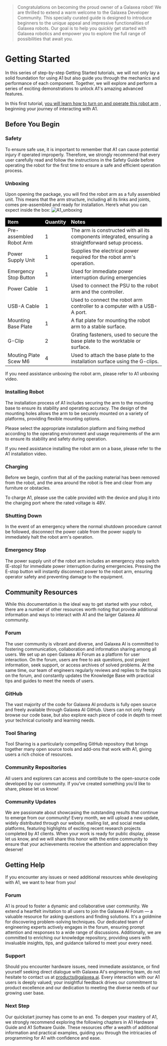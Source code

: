 > Congratulations on becoming the proud owner of a Galaxea robot! We are thrilled to extend a warm welcome to the Galaxea Developer Community. This specially curated guide is designed to introduce beginners to the unique appeal and impressive functionalities of Galaxea robots. Our goal is to help you quickly get started with Galaxea robotics and empower you to explore the full range of possibilities that await you.
# Getting Started
In this series of step-by-step Getting Started tutorials, we will not only lay a solid foundation for using A1 but also guide you through the mechanics and performance of each component. Together, we will explore and perform a series of exciting demonstrations to unlock A1's amazing advanced features.

In this first tutorial, <u>you will learn how to turn on and operate this robot arm</u> , beginning your journey of interacting with A1.
## Before You Begin
### Safety
To ensure safe use, it is important to remember that A1 can cause potential injury if operated improperly. Therefore, we strongly recommend that every user carefully read and follow the instructions in the Safety Guide before operating the robot for the first time to ensure a safe and efficient operation process.

### Unboxing
Upon opening the package, you will find the robot arm as a fully assembled unit. This means that the arm structure, including all its links and joints, comes pre-assembled and ready for installation. Here’s what you can expect inside the box:
![A1_unboxing](assets/A1_unboxing.png)

<table style="width: 100%; border-collapse: collapse;text-align: left;">
    <thead>
        <tr style="background-color: black; color: white;">
        </tr>
        <tr style="background-color: black; color: white;">
            <th style="width: 25%;">Item</th>
            <th style="width: 5%;">Quantity</th>
            <th style="width: 70%;">Notes</th>
        </tr>
    </thead>
    <tbody>
        <tr style="background-color: white;">
            <td>Pre-assembled Robot Arm</td>
            <td>1</td>
            <td>The arm is constructed with all its components integrated, ensuring a straightforward setup process.</td>
        </tr>
        <tr style="background-color: white;">
            <td>Power Supply Unit </td>
            <td>1</td>
            <td>Supplies the electrical power required for the robot arm's operation.</td>
        </tr>
        <tr style="background-color: white;">
            <td>Emergency Stop Button</td>
            <td>1</td>
            <td>Used for immediate power interruption during emergencies</td>
        </tr>
        <tr style="background-color: white;">
            <td>Power Cable</td>
            <td>1</td>
            <td>Used to connect the PSU to the robot arm and the controller.</td>
        </tr>
        <tr style="background-color: white;">
            <td>USB-A Cable</td>
            <td>1</td>
            <td>Used to connect the robot arm controller to a computer with a USB-A port. </td>
        </tr>
        <tr style="background-color: white;">
            <td>Mounting Base Plate</td>
            <td>1</td>
            <td>A flat plate for mounting the robot arm to a stable surface.</td>
        </tr>
        <tr style="background-color: white;">
            <td>G-Clip</td>
            <td>2</td>
            <td>Grating fasteners, used to secure the base plate to the worktable or surface.</td>
        </tr>
        <tr style="background-color: white;">
            <td>Mouting Plate Scew M6</td>
            <td>4</td>
            <td>Used to attach the base plate to the installation surface using the G-clips.</td>
        </tr>
    </tbody>
</table>

If you need assistance unboxing the robot arm, please refer to A1 unboxing video.

### Installing Robot
The installation process of A1 includes securing the arm to the mounting base to ensure its stability and operating accuracy. The design of the mounting holes allows the arm to be securely mounted on a variety of platforms, providing flexible mounting options.

Please select the appropriate installation platform and fixing method according to the operating environment and usage requirements of the arm to ensure its stability and safety during operation.

If you need assistance installing the robot arm on a base, please refer to the A1 installation video.

### Charging
Before we begin, confirm that all of the packing material has been removed from the robot, and the area around the robot is free and clear from any furniture or obstacles.

To charge A1, please use the cable provided with the device and plug it into the charging port where the rated voltage is 48V. 

### Shutting Down
In the event of an emergency where the normal shutdown procedure cannot be followed, disconnect the power cable from the power supply to immediately halt the robot arm's operation.

### Emergency Stop
The power supply unit of the robot arm includes an emergency stop switch (E-stop) for immediate power interruption during emergencies. Pressing the E-stop button will instantly disconnect power to the robot arm, ensuring operator safety and preventing damage to the equipment.

## Community Resources 
While this documentation is the ideal way to get started with your robot, there are a number of other resources worth noting that provide additional information and ways to interact with A1 and the larger Galaxea AI community.
### Forum
The user community is vibrant and diverse, and Galaxea AI is committed to fostering communication, collaboration and information sharing among all users. We set up an open Galaxea AI Forum as a platform for user interaction. On the forum, users are free to ask questions, post project information, seek support, or access archives of solved problems. At the same time, our team of engineers regularly reviews and replies to the topics on the forum, and constantly updates the Knowledge Base with practical tips and guides to meet the needs of users.
### GitHub
The vast majority of the code for Galaxea AI products is fully open source and freely available through Galaxea AI GitHub. Users can not only freely browse our code base, but also explore each piece of code in depth to meet your technical curiosity and learning needs.

### Tool Sharing
Tool Sharing is a particularly compelling GitHub repository that brings together many open source tools and add-ons that work with A1, giving users a rich choice of resources.

### Community Repositories
All users and explorers can access and contribute to the open-source code developed by our community. If you’ve created something you’d like to share, please let us know!

### Community Updates
We are passionate about showcasing the outstanding results that continue to emerge from our community! Every month, we will upload a new update, widely distributed through our website, mailing list, and social media platforms, featuring highlights of exciting recent research projects completed by A1 clients. When your work is ready for public display, please let us know, and we will share this honor with the entire community to ensure that your achievements receive the attention and appreciation they deserve!
## Getting Help
If you encounter any issues or need additional resources while developing with A1, we want to hear from you!

### Forum
A1 is proud to foster a dynamic and collaborative user community. We extend a heartfelt invitation to all users to join the Galaxea AI Forum — a valuable resource for asking questions and finding solutions. It's a goldmine for discovering problem-solving techniques. Our dedicated team of engineering experts actively engages in the forum, ensuring prompt attention and responses to a wide range of discussions. Additionally, we are committed to enriching our knowledge repository, providing users with invaluable insights, tips, and guidance tailored to meet your every need.
### Support
Should you encounter hardware issues, need immediate assistance, or find yourself seeking direct dialogue with Galaxea AI's engineering team, do not hesitate to contact us at products@galaxea.ai. Every interaction with our A1 users is deeply valued; your insightful feedback drives our commitment to product excellence and our dedication to meeting the diverse needs of our growing user base.

### Next Step
Our quickstart journey has come to an end. To deepen your mastery of A1, we strongly recommend exploring the following chapters in A1 Hardware Guide and A1 Software Guide. These resources offer a wealth of additional information and practical examples, guiding you through the intricacies of programming for A1 with confidence and ease.
